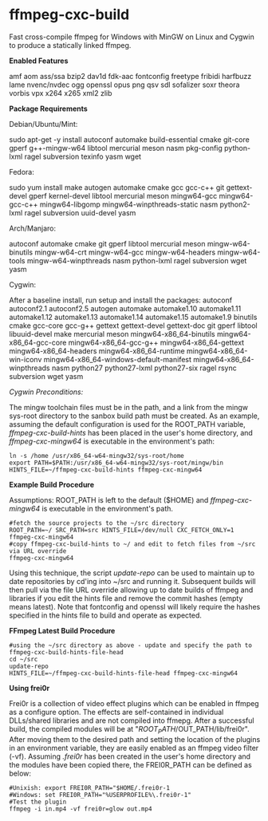 # ffmpeg-cxc-build
Fast cross-compile ffmpeg for Windows with MinGW on Linux and Cygwin to produce a statically linked ffmpeg.

**Enabled Features**

amf aom ass/ssa bzip2 dav1d fdk-aac fontconfig freetype fribidi harfbuzz lame nvenc/nvdec ogg openssl opus png qsv sdl sofalizer soxr theora vorbis vpx x264 x265 xml2 zlib

**Package Requirements**

Debian/Ubuntu/Mint:

sudo apt-get -y install autoconf automake build-essential cmake git-core gperf g++-mingw-w64 libtool mercurial meson nasm pkg-config python-lxml ragel subversion texinfo yasm wget
  
Fedora:

sudo yum install make autogen automake cmake gcc gcc-c++ git gettext-devel gperf kernel-devel libtool mercurial meson mingw64-gcc mingw64-gcc-c++ mingw64-libgomp mingw64-winpthreads-static nasm python2-lxml ragel subversion uuid-devel yasm

Arch/Manjaro:

autoconf automake cmake git gperf libtool mercurial meson mingw-w64-binutils mingw-w64-crt mingw-w64-gcc mingw-w64-headers mingw-w64-tools mingw-w64-winpthreads nasm python-lxml ragel subversion wget yasm
  
Cygwin:
  
 After a baseline install, run setup and install the packages: autoconf autoconf2.1 autoconf2.5 autogen automake automake1.10 automake1.11 automake1.12 automake1.13 automake1.14 automake1.15 automake1.9 binutils cmake gcc-core gcc-g++ gettext gettext-devel gettext-doc git gperf libtool libuuid-devel make mercurial meson mingw64-x86_64-binutils mingw64-x86_64-gcc-core mingw64-x86_64-gcc-g++ mingw64-x86_64-gettext mingw64-x86_64-headers mingw64-x86_64-runtime mingw64-x86_64-win-iconv mingw64-x86_64-windows-default-manifest mingw64-x86_64-winpthreads nasm python27 python27-lxml python27-six ragel rsync subversion wget yasm
 
*Cygwin Preconditions:*
 
The mingw toolchain files must be in the path, and a link from the mingw sys-root directory to the sanbox build path must be created.  As an example, assuming the default configuration is used for the ROOT_PATH variable,  *ffmpeg-cxc-build-hints* has been placed in the user's home directory, and *ffmpeg-cxc-mingw64* is executable in the environment's path:
 
	ln -s /home /usr/x86_64-w64-mingw32/sys-root/home
	export PATH=$PATH:/usr/x86_64-w64-mingw32/sys-root/mingw/bin
	HINTS_FILE=~/ffmpeg-cxc-build-hints ffmpeg-cxc-mingw64

**Example Build Procedure**

Assumptions: ROOT_PATH is left to the default ($HOME) and *ffmpeg-cxc-mingw64* is executable in the environment's path.

	
	#fetch the source projects to the ~/src directory
	ROOT_PATH=~/ SRC_PATH=src HINTS_FILE=/dev/null CXC_FETCH_ONLY=1 ffmpeg-cxc-mingw64
	#copy ffmpeg-cxc-build-hints to ~/ and edit to fetch files from ~/src via URL override
	ffmpeg-cxc-mingw64
Using this technique, the script *update-repo* can be used to maintain up to date repositories by cd'ing into ~/src and running it.  Subsequent builds will then pull via the file URL override allowing up to date builds of ffmpeg and libraries if you edit the hints file and remove the commit hashes (empty means latest).  Note that fontconfig and openssl will likely require the hashes specified in the hints file to build and operate as expected.

**FFmpeg Latest Build Procedure**


	#using the ~/src directory as above - update and specify the path to ffmpeg-cxc-build-hints-file-head
	cd ~/src
	update-repo
	HINTS_FILE=~/ffmpeg-cxc-build-hints-file-head ffmpeg-cxc-mingw64

**Using frei0r**

Frei0r is a collection of video effect plugins which can be enabled in ffmpeg as a configure option.  The effects are self-contained in individual DLLs/shared libraries and are not compiled into ffmepg.  After a successful build, the compiled modules will be at "$ROOT_PATH/$OUT_PATH/lib/frei0r".  After moving them to the desired path and setting the location of the plugins in an environment variable, they are easily enabled as an ffmpeg video filter (-vf).  Assuming *.frei0r* has been created in the user's home directory and the modules have been copied there, the FREI0R_PATH can be defined as below:

	
	#Unixish: export FREI0R_PATH="$HOME/.frei0r-1
	#Windows: set FREI0R_PATH="%USERPROFILE%\.frei0r-1"
	#Test the plugin
	ffmpeg -i in.mp4 -vf frei0r=glow out.mp4

